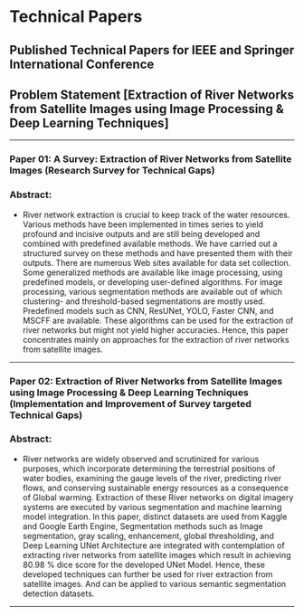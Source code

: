 # Technical Papers
## Published Technical Papers for IEEE and Springer International Conference
## Problem Statement [Extraction of River Networks from Satellite Images using Image Processing &amp; Deep Learning Techniques]

____________________________________________________________________________________________________________________________________________

### Paper 01: A Survey: Extraction of River Networks from Satellite Images (Research Survey for Technical Gaps)
### Abstract: 
  - River network extraction is crucial to keep track of the water resources. Various methods have been implemented in times series to yield profound and incisive outputs and are still being developed and combined with predefined available methods. We have carried out a structured survey on these methods and have presented them with their outputs. There are numerous Web sites available for data set collection. Some generalized methods are available like image processing, using predefined models, or developing user-defined algorithms. For image processing, various segmentation methods are available out of which clustering- and threshold-based segmentations are mostly used. Predefined models such as CNN, ResUNet, YOLO, Faster CNN, and MSCFF are available. These algorithms can be used for the extraction of river networks but might not yield higher accuracies. Hence, this paper concentrates mainly on approaches for the extraction of river networks from satellite images.
____________________________________________________________________________________________________________________________________________

### Paper 02: Extraction of River Networks from Satellite Images using Image Processing & Deep Learning Techniques (Implementation and Improvement of Survey targeted Technical Gaps)
### Abstract: 
  - River networks are widely observed and scrutinized for various purposes, which incorporate determining the terrestrial positions of water bodies, examining the gauge levels of the river, predicting river flows, and conserving sustainable energy resources as a consequence of Global warming. Extraction of these River networks on digital imagery systems are executed by various segmentation and machine learning model integration. In this paper, distinct datasets are used from Kaggle and Google Earth Engine, Segmentation methods such as Image segmentation, gray scaling, enhancement, global thresholding, and Deep Learning UNet Architecture are integrated with contemplation of extracting river networks from satellite images which result in achieving 80.98 % dice score for the developed UNet Model. Hence, these developed techniques can further be used for river extraction from satellite images. And can be applied to various semantic segmentation detection datasets.
____________________________________________________________________________________________________________________________________________




